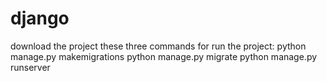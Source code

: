 # django
download the project 
these three commands for run the project:
python manage.py makemigrations
python manage.py migrate
python manage.py runserver
